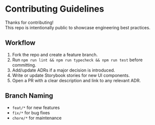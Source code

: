 # Contributing Guidelines

Thanks for contributing!  
This repo is intentionally public to showcase engineering best practices.

## Workflow
1. Fork the repo and create a feature branch.
2. Run `npm run lint && npm run typecheck && npm run test` before committing.
3. Add/update ADRs if a major decision is introduced.
4. Write or update Storybook stories for new UI components.
5. Open a PR with a clear description and link to any relevant ADR.

## Branch Naming
- `feat/*` for new features
- `fix/*` for bug fixes
- `chore/*` for maintenance